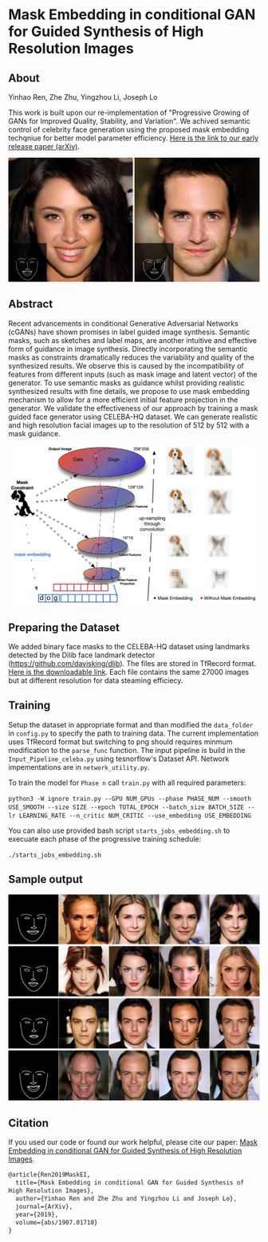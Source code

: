 # Mask Embedding in conditional GAN for Guided Synthesis of High Resolution Images
## About

Yinhao Ren, Zhe Zhu, Yingzhou Li, Joseph Lo

This work is built upon our re-implementation of "Progressive Growing of GANs for Improved Quality, Stability, and Variation". We achived semantic control of celebrity face generation using the proposed mask embedding techqniue for better model parameter efficiency. [Here is the link to our early release paper (arXiv)](https://arxiv.org/abs/1907.01710).



![](Figures/teaser.png)

## Abstract
Recent advancements in conditional Generative Adversarial Networks
(cGANs) have shown promises in label guided image synthesis. Semantic
masks, such as sketches and label maps, are another intuitive and
effective form of guidance in image synthesis. Directly incorporating
the semantic masks as constraints dramatically reduces the variability
and quality of the synthesized results. We observe this is caused by
the incompatibility of features  from different  inputs (such as mask
image and latent vector) of the generator. To use semantic masks as
guidance whilst providing realistic synthesized results with fine
details, we propose to use mask embedding mechanism  to allow for
a more efficient  initial feature projection  in the generator. We
validate the effectiveness of our approach by training a mask guided
face generator using  CELEBA-HQ dataset. We can generate realistic and
high resolution facial images up to the resolution of 512 by 512
with a mask guidance.


![](Figures/Sample_Space_Convolution.png)

## Preparing the Dataset
We added binary face masks to the CELEBA-HQ dataset using landmarks detected by the Dilib face landmark detector (https://github.com/davisking/dlib). The files are stored in TfRecord format. [Here is the downloadable link](https://deckard.duhs.duke.edu/~yr41/celebaHQ_mask). Each file contains the same 27000 images but at different resolution for data steaming efficiecy.


## Training
Setup the dataset in appropriate format and than modified the `data_folder` in `config.py` to specify the path to training data. The current implementation uses TfRecord format but switching to png should requires minmum modification to the `parse_func` function. The input pipeline is build in the `Input_Pipeline_celeba.py` using tesnorflow's Dataset API. Network impementations are in `network_utility.py`. 

To train the model for `Phase n` call `train.py` with all required parameters:

`python3 -W ignore train.py --GPU NUM_GPUs --phase PHASE_NUM --smooth USE_SMOOTH --size SIZE --epoch TOTAL_EPOCH --batch_size BATCH_SIZE --lr LEARNING_RATE --n_critic NUM_CRITIC --use_embedding USE_EMBEDDING`

You can also use provided bash script `starts_jobs_embedding.sh` to execuate each phase of the progressive training schedule:

`./starts_jobs_embedding.sh`

## Sample output

![](Figures/change_latent_vectors.png)

## Citation

If you used our code or found our work helpful, please cite our paper: [Mask Embedding in conditional GAN for Guided Synthesis of High Resolution Images](https://arxiv.org/abs/1907.01710).
```
@article{Ren2019MaskEI,
  title={Mask Embedding in conditional GAN for Guided Synthesis of High Resolution Images},
  author={Yinhao Ren and Zhe Zhu and Yingzhou Li and Joseph Lo},
  journal={ArXiv},
  year={2019},
  volume={abs/1907.01710}
}
```
